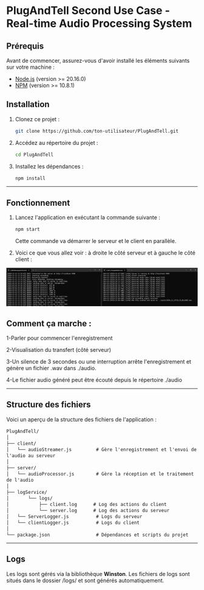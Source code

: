 
# PlugAndTell Second Use Case - Real-time Audio Processing System

## Prérequis

Avant de commencer, assurez-vous d'avoir installé les éléments suivants sur votre machine :

- [Node.js](https://nodejs.org/) (version >= 20.16.0)
- [NPM](https://www.npmjs.com/) (version >= 10.8.1)


## Installation

1. Clonez ce projet :
   ```bash
   git clone https://github.com/ton-utilisateur/PlugAndTell.git
   ```

2. Accédez au répertoire du projet :
   ```bash
   cd PlugAndTell
   ```

3. Installez les dépendances :
   ```bash
   npm install
   ```

---

## Fonctionnement

1. Lancez l'application en exécutant la commande suivante :
   ```bash
   npm start
   ```

   Cette commande va démarrer le serveur et le client en parallèle.

2. Voici ce que vous allez voir : à droite le côté serveur et à gauche le côté client :

![Client en fonctionnement](./assets/Server-client(cmd).jpg)
 
## Comment ça marche :
1-Parler pour commencer l'enregistrement

2-Visualisation du transfert (côté serveur)

3-Un silence de 3 secondes ou une interruption arrête l'enregistrement et génère un fichier .wav dans ./audio.

4-Le fichier audio généré peut être écouté depuis le répertoire ./audio

---

## Structure des fichiers

Voici un aperçu de la structure des fichiers de l'application :

```plaintext
PlugAndTell/
│
├── client/
│   └── audioStreamer.js         # Gère l'enregistrement et l'envoi de l'audio au serveur
│
├── server/
│   └── audioProcessor.js        # Gère la réception et le traitement de l'audio
│
├── logService/     
│       └── logs/
│           ├── client.log      # Log des actions du client
│           └── server.log      # Log des actions du serveur
│   └── ServerLogger.js          # Logs du serveur
│   └── clientLogger.js          # Logs du client
│
└── package.json                 # Dépendances et scripts du projet
```

---

## Logs

Les logs sont gérés via la bibliothèque **Winston**. Les fichiers de logs sont situés dans le dossier /logs/ et sont générés automatiquement.

